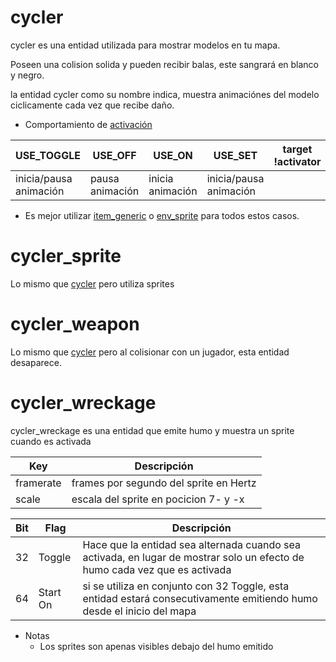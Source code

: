 # cycler

cycler es una entidad utilizada para mostrar modelos en tu mapa.

Poseen una colision solida y pueden recibir balas, este sangrará en blanco y negro.

la entidad cycler como su nombre indica, muestra animaciónes del modelo ciclicamente cada vez que recibe daño.

- Comportamiento de [activación](triggering_system.md)

| USE_TOGGLE | USE_OFF | USE_ON | USE_SET | target !activator | target USE_TYPE |
|------------|---------|--------|---------|------------|--------|
| inicia/pausa animación | pausa animación | inicia animación | inicia/pausa animación |  |  |

- Es mejor utilizar [item_generic](item_generic.md) o [env_sprite](env_sprite.md) para todos estos casos.

# cycler_sprite

Lo mismo que [cycler](#cycler) pero utiliza sprites

# cycler_weapon

Lo mismo que [cycler](#cycler) pero al colisionar con un jugador, esta entidad desaparece.

# cycler_wreckage

cycler_wreckage es una entidad que emite humo y muestra un sprite cuando es activada
 
| Key | Descripción |
|-----|-------------|
| framerate | frames por segundo del sprite en Hertz |
| scale | escala del sprite en pocicion 7- y -x |

| Bit | Flag | Descripción |
|-----|------|-------------|
| 32 | Toggle | Hace que la entidad sea alternada cuando sea activada, en lugar de mostrar solo un efecto de humo cada vez que es activada |
| 64 | Start On | si se utiliza en conjunto con 32 Toggle, esta entidad estará consecutivamente emitiendo humo desde el inicio del mapa |

- Notas
	- Los sprites son apenas visibles debajo del humo emitido